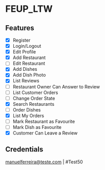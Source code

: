 # FEUP_LTW

## Features

- [x] Register
- [x] Login/Logout
- [x] Edit Profile
- [x] Add Restaurant
- [ ] Edit Restaurant
- [x] Add Dishes
- [x] Add Dish Photo
- [x] List Reviews
- [ ] Restaurant Owner Can Answer to Review
- [ ] List Customer Orders
- [ ] Change Order State
- [x] Search Restaurants
- [ ] Order Dishes
- [x] List My Orders
- [ ] Mark Restaurant as Favourite
- [ ] Mark Dish as Favourite
- [x] Customer Can Leave a Review

## Credentials

manuelferreira@teste.com | #Test50